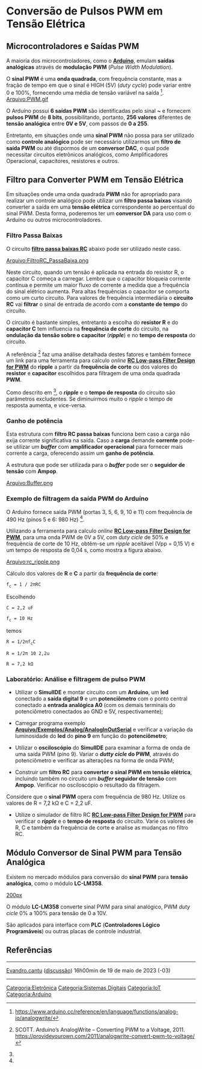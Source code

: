 # Conversão de Pulsos PWM em Tensão Elétrica

## Microcontroladores e Saídas PWM

A maioria dos microcontroladores, como o **<a href="Arduino" class="wikilink" title="Arduíno">Arduíno</a>**, emulam **saídas analógicas** através de **modulação PWM** (*Pulse Width Modulation*).

O **sinal PWM** é uma **onda quadrada**, com frequência constante, mas a fração de tempo em que o sinal é HIGH (5V) (*duty cycle*) pode variar entre 0 e 100%, fornecendo uma média de tensão variável na saída [^1]. <a href="Arquivo:PWM.gif" class="wikilink" title="Arquivo:PWM.gif">Arquivo:PWM.gif</a>

O Arduíno possui **6 saídas PWM** são identificadas pelo sinal **~** e fornecem **pulsos PWM** de **8 bits**, possibilitando, portanto, **256 valores** diferentes de **tensão analógica** entre **0V e 5V**, com passos de **0 a 255**.

Entretanto, em situações onde uma **sinal PWM** não possa para ser utilizado como **controle analógico** pode ser necessário utilizarmos um **filtro de saída PWM** ou até dispormos de um **conversor DAC**, o qual pode necessitar circuitos eletrônicos analógicos, como Amplificadores Operacional, capacitores, resistores e outros.

## Filtro para Converter PWM em Tensão Elétrica

Em situações onde uma onda quadrada **PWM** não for apropriado para realizar um controle analógico pode utilizar um **filtro passa baixas** visando converter a saída em uma **tensão elétrica** correspondente ao percentual do sinal PWM. Desta forma, poderemos ter um **conversor DA** para uso com o Arduíno ou outros microcontroladores.

### Filtro Passa Baixas

O circuito **<a href="Filtros_Eletricos" class="wikilink" title="filtro passa baixas RC">filtro passa baixas RC</a>** abaixo pode ser utilizado neste caso.

<a href="Arquivo:FiltroRC_PassaBaixa.png" class="wikilink" title="Arquivo:FiltroRC_PassaBaixa.png">Arquivo:FiltroRC_PassaBaixa.png</a>

Neste circuito, quando um tensão é aplicada na entrada do resistor R, o capacitor C começa a carregar. Lembre que o capacitor bloqueia corrente contínua e permite um maior fluxo de corrente a medida que a frequência do sinal elétrico aumenta. Para altas frequências o capacitor se comporta como um curto circuito. Para valores de frequência intermediária o **circuito RC** vai **filtrar** o sinal de entrada de acordo com a **constante de tempo** do circuito.

O circuito é bastante simples, entretanto a escolha do **resistor R** e do **capacitor C** tem influencia na **frequência de corte** do circuito, na **ondulação da tensão sobre o capacitor** (***ripple***) e no **tempo de resposta** do circuito.

A referência [^2] faz uma análise detalhada destes fatores e também fornece um link para uma ferramenta para calculo *online* [**RC Low-pass Filter Design for PWM**](http://sim.okawa-denshi.jp/en/PWMtool.php) do **ripple** a partir da **frequência de corte** ou dos valores do **resistor** e **capacitor** escolhidos para filtragem de uma onda quadrada **PWM**.

Como descrito em [^3], o ***ripple*** e o **tempo de resposta** do circuito são parâmetros excludentes. Se diminuirmos muito o *ripple* o tempo de resposta aumenta, e vice-versa.

### Ganho de potência

Esta estrutura com **filtro RC passa baixas** funciona bem caso a carga não exija corrente significativa na saída. Caso a **carga** demande **corrente** pode-se utilizar um ***buffer*** com **amplificador operacional** para fornecer mais corrente a carga, oferecendo assim um **ganho de potência**.

A estrutura que pode ser utilizada para o ***buffer*** pode ser o **seguidor de tensão** com **Ampop**.

<a href="Arquivo:Buffer.png" class="wikilink" title="Arquivo:Buffer.png">Arquivo:Buffer.png</a>

### Exemplo de filtragem da saída PWM do Arduíno

O Arduíno fornece saída PWM (portas 3, 5, 6, 9, 10 e 11) com frequência de 490 Hz (pinos 5 e 6: 980 Hz) [^4].

Utilizando a ferramenta para calculo *online* [**RC Low-pass Filter Design for PWM**](http://sim.okawa-denshi.jp/en/PWMtool.php), para uma onda PWM de 0V a 5V, com *duty cicle* de 50% e frequência de corte de 10 Hz, obtêm-se um *ripple* aceitável (Vpp = 0,15 V) e um tempo de resposta de 0,04 s, como mostra a figura abaixo.

<a href="Arquivo:rc_ripple.png" class="wikilink" title="Arquivo:rc_ripple.png">Arquivo:rc_ripple.png</a>

Cálculo dos valores de **R** e **C** a partir da **frequência de corte**:

`f`<sub>`c`</sub>` = 1 / 2πRC`

Escolhendo

`C = 2,2 uF`  
`f`<sub>`c`</sub>` = 10 Hz`

temos

`R = 1/2πf`<sub>`c`</sub>`C`  
`R = 1/2π 10 2,2u`  
`R = 7,2 kΩ`

### Laboratório: Análise e filtragem de pulso PWM

- Utilizar o **SimulIDE** e montar circuito com um **Arduíno**, um **led** conectado a **saída digital 9** e um **potenciômetro** com o ponto central conectado a **entrada analógica A0** (com os demais terminais do potenciômetro conectados ao GND e 5V, respectivamente);
- Carregar programa exemplo **[Arquivo/Exemplos/Analog/AnalogInOutSerial](https://www.arduino.cc/en/Tutorial/AnalogInOutSerial)** e verificar a variação da luminosidade do **led** do **pino 9** em função do **potenciômetro**;
- Utilizar o **osciloscópio** do **SimulIDE** para examinar a forma de onda de uma saída PWM (pino 9). Variar o ***dutty cicle* do PWM**, através do potenciômetro e verificar as alterações na forma de onda PWM;
- Construir um **filtro RC** para **converter o sinal PWM em tensão elétrica**, incluindo também no circuito um ***buffer* seguidor de tensão** com **Ampop**. Verificar no osciloscópio o resultado da filtragem.

  
Considere que o **sinal PWM** opera com frequência de 980 Hz. Utilize os valores de R = 7,2 kΩ e C = 2,2 uF.

- Utilize o simulador de filtro RC [**RC Low-pass Filter Design for PWM**](http://sim.okawa-denshi.jp/en/PWMtool.php) para verificar o ***ripple*** e o **tempo de resposta** do circuito. Varie os valores de R, C e também da frequência de corte e analise as mudanças no filtro RC.

## Módulo Conversor de Sinal PWM para Tensão Analógica

Existem no mercado módulos para conversão do **sinal PWM** para **tensão analógica**, como o módulo **LC-LM358**.

<a href="Arquivo:conversor-pwm-para-tensao-0-a-10v.jpg" class="wikilink" title="200px">200px</a>

O módulo **LC-LM358** converte sinal PWM para sinal analógico, PWM *duty cicle* 0% a 100% para tensão de 0 a 10V.

São aplicados para interface com **PLC** (**Controladores Lógico Programáveis**) ou outras placas de controle industrial.

## Referências

<references />

------------------------------------------------------------------------

<a href="Usuário:Evandro.cantu" class="wikilink" title="Evandro.cantu">Evandro.cantu</a> (<a href="Usuário_Discussão:Evandro.cantu" class="wikilink" title="discussão">discussão</a>) 16h00min de 19 de maio de 2023 (-03)

------------------------------------------------------------------------

<a href="Categoria:Eletrônica" class="wikilink" title="Categoria:Eletrônica">Categoria:Eletrônica</a> <a href="Categoria:Sistemas_Digitais" class="wikilink" title="Categoria:Sistemas Digitais">Categoria:Sistemas Digitais</a> <a href="Categoria:IoT" class="wikilink" title="Categoria:IoT">Categoria:IoT</a> <a href="Categoria:Arduíno" class="wikilink" title="Categoria:Arduíno">Categoria:Arduíno</a>

[^1]: <https://www.arduino.cc/reference/en/language/functions/analog-io/analogwrite/>

[^2]: SCOTT. Arduino’s AnalogWrite – Converting PWM to a Voltage, 2011. <https://provideyourown.com/2011/analogwrite-convert-pwm-to-voltage/>

[^3]:

[^4]:

